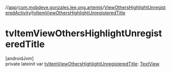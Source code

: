//[app](../../../index.md)/[com.mobdeve.gonzales.lee.ong.artemis](../index.md)/[ViewOthersHighlightUnregisteredActivity](index.md)/[tvItemViewOthersHighlightUnregisteredTitle](tv-item-view-others-highlight-unregistered-title.md)

# tvItemViewOthersHighlightUnregisteredTitle

[androidJvm]\
private lateinit var [tvItemViewOthersHighlightUnregisteredTitle](tv-item-view-others-highlight-unregistered-title.md): [TextView](https://developer.android.com/reference/kotlin/android/widget/TextView.html)
